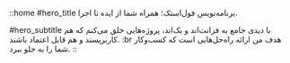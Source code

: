 ::home
#hero_title
برنامه‌نویس فول‌استک؛ همراه شما از ایده تا اجرا.

#hero_subtitle
با دیدی جامع به فرانت‌اند و بک‌اند، پروژه‌هایی خلق می‌کنم که هم کاربرپسند و هم قابل اعتماد باشند. :br هدف من ارائه راه‌حل‌هایی است که کسب‌وکار شما را به جلو ببرد.
::
